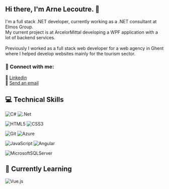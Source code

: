 ## Hi there, I'm Arne Lecoutre. 👋

I'm a full stack .NET developer, currently working as a .NET consultant at Elmos Group.
<br/>
My current project is at ArcelorMittal developing a WPF application with a lot of backend services.
<br/>
<br/>
Previously I worked as a full stack web developer for a web agency in Ghent where I helped develop websites mainly for the tourism sector. 
<br/>
### 🤝 Connect with me:
🔗 <a href="https://www.linkedin.com/in/arne-lecoutre-90543411b/">Linkedin </a>
<br/>
🔗 <a href="mailto:arnelecoutre@gmail.com">Send an email </a>
## 💻 Technical Skills

![C#](https://img.shields.io/badge/c%23-%23239120.svg?style=for-the-badge&logo=csharp&logoColor=white)
![.Net](https://img.shields.io/badge/.NET-5C2D91?style=for-the-badge&logo=.net&logoColor=white)

![HTML5](https://img.shields.io/badge/html5-%23E34F26.svg?style=for-the-badge&logo=html5&logoColor=white)
![CSS3](https://img.shields.io/badge/css3-%231572B6.svg?style=for-the-badge&logo=css3&logoColor=white)

![Git](https://img.shields.io/badge/git-%23F05033.svg?style=for-the-badge&logo=git&logoColor=white)
![Azure](https://img.shields.io/badge/azure-%230072C6.svg?style=for-the-badge&logo=microsoftazure&logoColor=white)

![JavaScript](https://img.shields.io/badge/javascript-%23323330.svg?style=for-the-badge&logo=javascript&logoColor=%23F7DF1E)
![Angular](https://img.shields.io/badge/angular-%23DD0031.svg?style=for-the-badge&logo=angular&logoColor=white)

![MicrosoftSQLServer](https://img.shields.io/badge/Microsoft%20SQL%20Server-CC2927?style=for-the-badge&logo=microsoft%20sql%20server&logoColor=white)
<br/>

## 🌱 Currently Learning

![Vue.js](https://img.shields.io/badge/vuejs-%2335495e.svg?style=for-the-badge&logo=vuedotjs&logoColor=%234FC08D)

